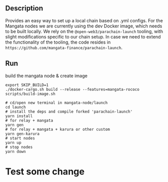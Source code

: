 ## Description
Provides an easy way to set up a local chain based on .yml configs.
For the Mangata nodes we are currently using the dev Docker image, which needs to be built locally.
We rely on the `@open-web3/parachain-launch` tooling, with slight modifications specific to our chain setup.
In case we need to extend the functionality of the tooling, the code resides in `https://github.com/mangata-finance/parachain-launch`.

## Run
build the mangata node & create image
```shell
export SKIP_BUILD=1
./docker-cargo.sh build --release --features=mangata-rococo
scripts/build-image.sh

# cd/open new terminal in mangata-node/launch
cd launch
# install the deps and compile forked 'parachain-launch'
yarn install
# for relay + mangata
yarn gen
# for relay + mangata + karura or other custom
yarn gen-karura
# start nodes
yarn up
# stop nodes
yarn down
```
# Test some change